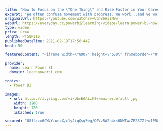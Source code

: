 ```yaml
---
title: "How to Focus on the \"One Thing\" and Rise Faster in Your Career? 🔴 Talk Power BI LIVE"
excerpt: "We often confuse movement with progress. We work...and we work hard. We have a long, never-ending and ever-expanding To-Do list. But is that the shortest path to success? Or we have it #BACKWARDS??? Could the fastest path to professional success need us to focus on the \"One Thing\"?  But how do you determine,"
originalUrl: https://youtube.com/watch?v=UbnB6AizM9w
webUrl: https://everyday.cc/powerbi/learning/videos/learn-power-bi-how-to-focus-on-the-one-thing-and-rise-faster-in-your-career-talk-power-bi-live/
type: video
price: Free
length: PT58M11S
publishedDateTime: 2021-02-19T17:58:44Z
heat: 50

featuredContent: "<iframe width=\"800\" height=\"500\" frameborder=\"0\" src=\"https://www.youtube.com/embed/UbnB6AizM9w\" allow=\"accelerometer; autoplay; encrypted-media; gyroscope; picture-in-picture\" allowfullscreen></iframe>"

provider:
  name: Learn Power BI
  domain: learnpowerbi.com

topics:
  - Power BI

images:
  - url: https://i.ytimg.com/vi/UbnB6AizM9w/maxresdefault.jpg
    width: 1280
    height: 720
    isCached: true

secured: "08ffzzx6CWvYiuecX/c1yJiqQsq5wg/Q0VvRA2h4xs6NWTwxZP237Zl+w1P58DmYXyZIlqcHsagm3SQ0F6C+REov56e8BA4q7t9ZTA/UbTJ6rYFghHi/seKLWEt8kaZli3BCzLvjXep/sVIlWvssO6e41SGOcKwCK3Tzg5FJsQD54G+tWoPBFXfB7oH+e9+lD8b4cdJ4VRQcO6iRWcsF5V2tNa+VboPuUTFDCD+MJIu38zGK6kKvBIoF3ZfT2yPE4AoOJt+OXxh96lm0uYQOgY1WUTngTCye3dZN0c9UM402p0vxCvDHyxW4RD11XBLg2FG+XvXBsO4eXuXVQTlHscVrC1Ob1t0uO4P2EixoRvg75vwSHEZV9cooPM5umXB+vRDlvMWOtBg03jBBriwR3xPll/e5UKGechpH5FlrwGc=;KbnBWKNj1ol9ud16GnvPnQ=="
---
```


